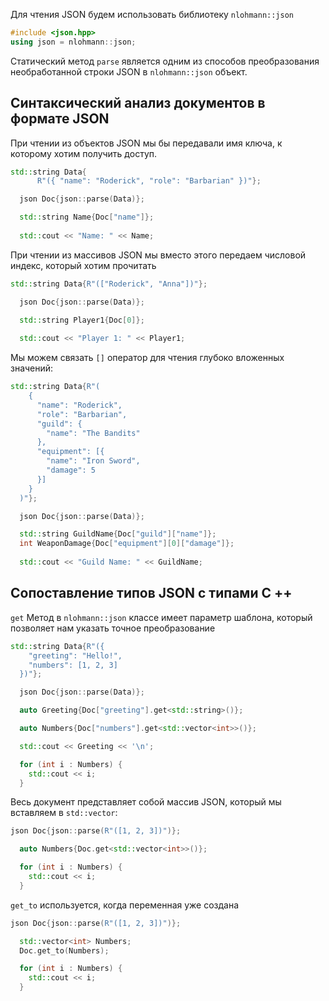 Для чтения JSON будем использовать библиотеку `nlohmann::json`
```cpp
#include <json.hpp>
using json = nlohmann::json;
```
Статический метод `parse` является одним из способов преобразования необработанной строки JSON в `nlohmann::json` объект.

## Синтаксический анализ документов в формате JSON
При чтении из объектов JSON мы бы передавали имя ключа, к которому хотим получить доступ.
```cpp
std::string Data{
      R"({ "name": "Roderick", "role": "Barbarian" })"};

  json Doc{json::parse(Data)};

  std::string Name{Doc["name"]};
  
  std::cout << "Name: " << Name;
```
При чтении из массивов JSON мы вместо этого передаем числовой индекс, который хотим прочитать
```cpp
std::string Data{R"(["Roderick", "Anna"])"};

  json Doc{json::parse(Data)};

  std::string Player1{Doc[0]};
  
  std::cout << "Player 1: " << Player1;
```

Мы можем связать `[]` оператор для чтения глубоко вложенных значений:
```cpp
std::string Data{R"(
    {
      "name": "Roderick",
      "role": "Barbarian",
      "guild": {
        "name": "The Bandits"
      },
      "equipment": [{
        "name": "Iron Sword",
        "damage": 5
      }]
    }
  )"};

  json Doc{json::parse(Data)};

  std::string GuildName{Doc["guild"]["name"]};
  int WeaponDamage{Doc["equipment"][0]["damage"]};
  
  std::cout << "Guild Name: " << GuildName;
```

## Сопоставление типов JSON с типами C ++
`get` Метод в `nlohmann::json` классе имеет параметр шаблона, который позволяет нам указать точное преобразование
```cpp
std::string Data{R"({
    "greeting": "Hello!",
    "numbers": [1, 2, 3]
  })"};

  json Doc{json::parse(Data)};

  auto Greeting{Doc["greeting"].get<std::string>()};

  auto Numbers{Doc["numbers"].get<std::vector<int>>()};

  std::cout << Greeting << '\n';

  for (int i : Numbers) {
    std::cout << i;
  }
```
Весь документ представляет собой массив JSON, который мы вставляем в `std::vector`:
```cpp
json Doc{json::parse(R"([1, 2, 3])")};

  auto Numbers{Doc.get<std::vector<int>>()};

  for (int i : Numbers) {
    std::cout << i;
  }
```

`get_to` используется, когда переменная уже создана
```cpp
json Doc{json::parse(R"([1, 2, 3])")};

  std::vector<int> Numbers;
  Doc.get_to(Numbers);

  for (int i : Numbers) {
    std::cout << i;
  }
```
